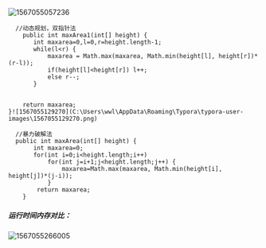 ![1567055057236](C:\Users\wwl\AppData\Roaming\Typora\typora-user-images\1567055057236.png)

    
      //动态规划，双指针法
    	public int maxArea1(int[] height) {
    	   int maxarea=0,l=0,r=height.length-1;
    	   while(l<r) {
    		   maxarea = Math.max(maxarea, Math.min(height[l], height[r])*(r-l));
    		   if(height[l]<height[r]) l++;
    		   else r--;
    	   }
    
    
    	return maxarea;
    }![1567055129270](C:\Users\wwl\AppData\Roaming\Typora\typora-user-images\1567055129270.png)
```
  //暴力破解法
  public int maxArea(int[] height) {
	   int maxarea=0;
	   for(int i=0;i<height.length;i++)
		   for(int j=i+1;j<height.length;j++) {
			   maxarea=Math.max(maxarea, Math.min(height[i], height[j])*(j-i));
		   }
        return maxarea;
    }
```

##### 运行时间内存对比：

![1567055266005](C:\Users\wwl\AppData\Roaming\Typora\typora-user-images\1567055266005.png)